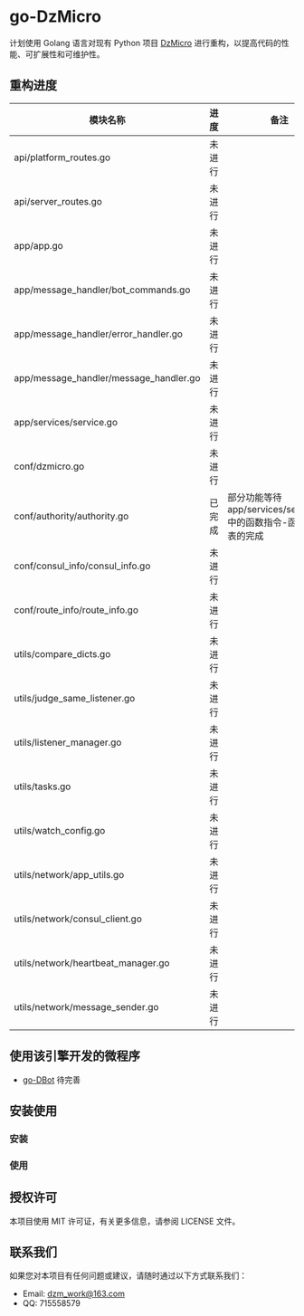 # go-DzMicro

计划使用 Golang 语言对现有 Python 项目 [DzMicro](https://github.com/dzming-git/DzMicro) 进行重构，以提高代码的性能、可扩展性和可维护性。

## 重构进度

| 模块名称                | 进度   | 备注   |
| ----------------------- | ------ |------ |
| api/platform_routes.go  | 未进行 |       |
| api/server_routes.go    | 未进行 |       |
| app/app.go              | 未进行 |       |
| app/message_handler/bot_commands.go | 未进行 | |
| app/message_handler/error_handler.go | 未进行 | |
| app/message_handler/message_handler.go | 未进行 | |
| app/services/service.go | 未进行 |       |
| conf/dzmicro.go         | 未进行 |       |
| conf/authority/authority.go | 已完成 | 部分功能等待app/services/service.go中的函数指令-函数映射表的完成 |
| conf/consul_info/consul_info.go | 未进行 | |
| conf/route_info/route_info.go | 未进行 |     |
| utils/compare_dicts.go  | 未进行 |       |
| utils/judge_same_listener.go | 未进行 |  |
| utils/listener_manager.go | 未进行 |     |
| utils/tasks.go          | 未进行 |       |
| utils/watch_config.go   | 未进行 |       |
| utils/network/app_utils.go | 未进行 |   |
| utils/network/consul_client.go | 未进行 | |
| utils/network/heartbeat_manager.go | 未进行 | |
| utils/network/message_sender.go | 未进行 |   |


## 使用该引擎开发的微程序

- [go-DBot](https://github.com/dzming-git/go-DBot)  待完善

## 安装使用

### 安装

### 使用

## 授权许可

本项目使用 MIT 许可证，有关更多信息，请参阅 LICENSE 文件。

## 联系我们

如果您对本项目有任何问题或建议，请随时通过以下方式联系我们：

- Email: dzm_work@163.com
- QQ: 715558579
